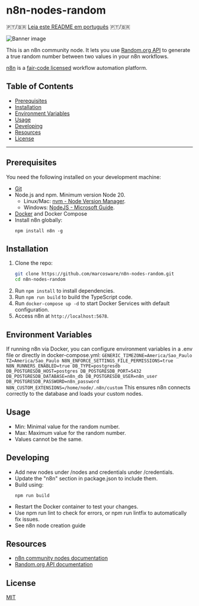# n8n-nodes-random

🇵🇹/🇧🇷 [Leia este README em português](README-PTBR.md) 🇵🇹/🇧🇷 

![Banner image](https://user-images.githubusercontent.com/10284570/173569848-c624317f-42b1-45a6-ab09-f0ea3c247648.png)

This is an n8n community node. It lets you use [Random.org API](https://www.random.org/integers/) to generate a true random number between two values in your n8n workflows.

[n8n](https://n8n.io/) is a [fair-code licensed](https://docs.n8n.io/reference/license/) workflow automation platform.

## Table of Contents

- [Prerequisites](#prerequisites)
- [Installation](#installation)
- [Environment Variables](#environment-variables)
- [Usage](#usage)
- [Developing](#developing)
- [Resources](#resources)
- [License](#license)

---

## Prerequisites

You need the following installed on your development machine:

* [Git](https://git-scm.com/downloads)
* Node.js and npm. Minimum version Node 20.
  - Linux/Mac: [nvm - Node Version Manager](https://github.com/nvm-sh/nvm).
  - Windows: [NodeJS - Microsoft Guide](https://docs.microsoft.com/en-us/windows/dev-environment/javascript/nodejs-on-windows).
* [Docker](https://www.docker.com/) and Docker Compose
* Install n8n globally:
    ```
    npm install n8n -g
    ```

## Installation

1. Clone the repo:
    ```bash
    git clone https://github.com/marcosware/n8n-nodes-random.git
    cd n8n-nodes-random
    ```
2. Run `npm install` to install dependencies.
3. Run `npm run build` to build the TypeScript code.
4. Run `docker-compose up -d` to start Docker Services with default configuration.
5. Access n8n at `http://localhost:5678`.

## Environment Variables

If running n8n via Docker, you can configure environment variables in a .env file or directly in docker-compose.yml:
    ```
    GENERIC_TIMEZONE=America/Sao_Paulo
    TZ=America/Sao_Paulo
    N8N_ENFORCE_SETTINGS_FILE_PERMISSIONS=true
    N8N_RUNNERS_ENABLED=true
    DB_TYPE=postgresdb
    DB_POSTGRESDB_HOST=postgres
    DB_POSTGRESDB_PORT=5432
    DB_POSTGRESDB_DATABASE=n8n_db
    DB_POSTGRESDB_USER=n8n_user
    DB_POSTGRESDB_PASSWORD=n8n_password
    N8N_CUSTOM_EXTENSIONS=/home/node/.n8n/custom
    ```
This ensures n8n connects correctly to the database and loads your custom nodes.

## Usage

* Min: Minimal value for the random number.
* Max: Maximum value for the random number.
* Values cannot be the same.

## Developing

* Add new nodes under /nodes and credentials under /credentials.
* Update the "n8n" section in package.json to include them.
* Build using:
    ```
    npm run build
    ```
* Restart the Docker container to test your changes.
* Use npm run lint to check for errors, or npm run lintfix to automatically fix issues.
* See n8n node creation guide

## Resources

* [n8n community nodes documentation](https://docs.n8n.io/integrations/#community-nodes)
* [Random.org API documentation](https://www.random.org/clients/http/)

## License

[MIT](https://github.com/n8n-io/n8n-nodes-starter/blob/master/LICENSE.md)
